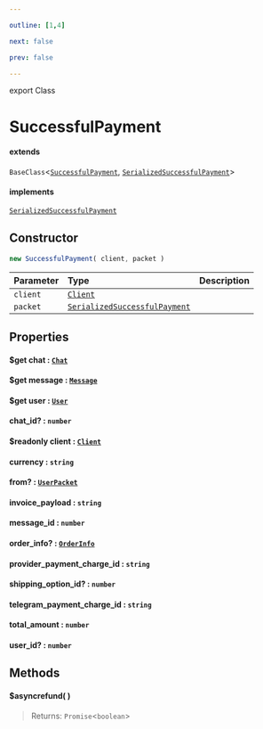 ```yaml
---

outline: [1,4]

next: false

prev: false

---
```


export Class
# SuccessfulPayment
#### extends
 `BaseClass`<[`SuccessfulPayment`](./SuccessfulPayment.md), [`SerializedSuccessfulPayment`](../interfaces/SerializedSuccessfulPayment.md)>
#### implements
 [`SerializedSuccessfulPayment`](../interfaces/SerializedSuccessfulPayment.md)

## Constructor
 ```ts
 new SuccessfulPayment( client, packet )
 ```
 
 | Parameter | Type | Description |
| :--- | :--- | :--- |
| `client` | [`Client`](./Client.md) | |
| `packet` | [`SerializedSuccessfulPayment`](../interfaces/SerializedSuccessfulPayment.md) | |

## Properties

#### $get chat : [`Chat`](../type-aliases/Chat.md)

#### $get message : [`Message`](./Message.md)

#### $get user : [`User`](./User.md)

#### chat_id? : `number`

#### $readonly client : [`Client`](./Client.md)

#### currency : `string`

#### from? : [`UserPacket`](../interfaces/UserPacket.md)

#### invoice_payload : `string`

#### message_id : `number`

#### order_info? : [`OrderInfo`](../interfaces/OrderInfo.md)

#### provider_payment_charge_id : `string`

#### shipping_option_id? : `number`

#### telegram_payment_charge_id : `string`

#### total_amount : `number`

#### user_id? : `number`

## Methods

#### $asyncrefund( )

> 
> 
> Returns: `Promise`<`boolean`>
